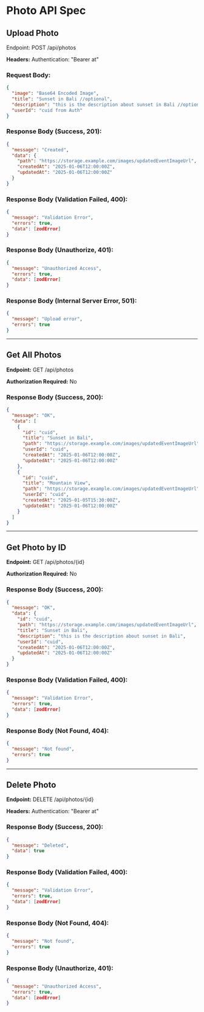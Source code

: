 # Photo API Spec

## Upload Photo

Endpoint: POST /api/photos

**Headers:**
Authentication: "Bearer at"

### Request Body:

```json
{
  "image": "Base64 Encoded Image",
  "title": "Sunset in Bali //optional",
  "description": "this is the description about sunset in Bali //optional",
  "userId": "cuid from Auth"
}
```

### Response Body (Success, 201):

```json
{
  "message": "Created",
  "data": {
    "path": "https://storage.example.com/images/updatedEventImageUrl",
    "createdAt": "2025-01-06T12:00:00Z",
    "updatedAt": "2025-01-06T12:00:00Z"
  }
}
```

### Response Body (Validation Failed, 400):

```json
{
  "message": "Validation Error",
  "errors": true,
  "data": [zodError]
}
```

### Response Body (Unauthorize, 401):

```json
{
  "message": "Unauthorized Access",
  "errors": true,
  "data": [zodError]
}
```

### Response Body (Internal Server Error, 501):

```json
{
  "message": "Upload error",
  "errors": true
}
```

---

## Get All Photos

**Endpoint:** GET /api/photos

**Authorization Required:** No

### Response Body (Success, 200):

```json
{
  "message": "OK",
  "data": [
    {
      "id": "cuid",
      "title": "Sunset in Bali",
      "path": "https://storage.example.com/images/updatedEventImageUrl",
      "userId": "cuid",
      "createdAt": "2025-01-06T12:00:00Z",
      "updatedAt": "2025-01-06T12:00:00Z"
    },
    {
      "id": "cuid",
      "title": "Mountain View",
      "path": "https://storage.example.com/images/updatedEventImageUrl",
      "userId": "cuid",
      "createdAt": "2025-01-05T15:30:00Z",
      "updatedAt": "2025-01-06T12:00:00Z"
    }
  ]
}
```

---

## Get Photo by ID

**Endpoint:** GET /api/photos/{id}

**Authorization Required:** No

### Response Body (Success, 200):

```json
{
  "message": "OK",
  "data": {
    "id": "cuid",
    "path": "https://storage.example.com/images/updatedEventImageUrl",
    "title": "Sunset in Bali",
    "description": "this is the description about sunset in Bali",
    "userId": "cuid",
    "createdAt": "2025-01-06T12:00:00Z",
    "updatedAt": "2025-01-06T12:00:00Z"
  }
}
```

### Response Body (Validation Failed, 400):

```json
{
  "message": "Validation Error",
  "errors": true,
  "data": [zodError]
}
```

### Response Body (Not Found, 404):

```json
{
  "message": "Not found",
  "errors": true
}
```

---

## Delete Photo

**Endpoint:** DELETE /api/photos/{id}

**Headers:**
Authentication: "Bearer at"

### Response Body (Success, 200):

```json
{
  "message": "Deleted",
  "data": true
}
```

### Response Body (Validation Failed, 400):

```json
{
  "message": "Validation Error",
  "errors": true,
  "data": [zodError]
}
```

### Response Body (Not Found, 404):

```json
{
  "message": "Not found",
  "errors": true
}
```

### Response Body (Unauthorize, 401):

```json
{
  "message": "Unauthorized Access",
  "errors": true,
  "data": [zodError]
}
```
